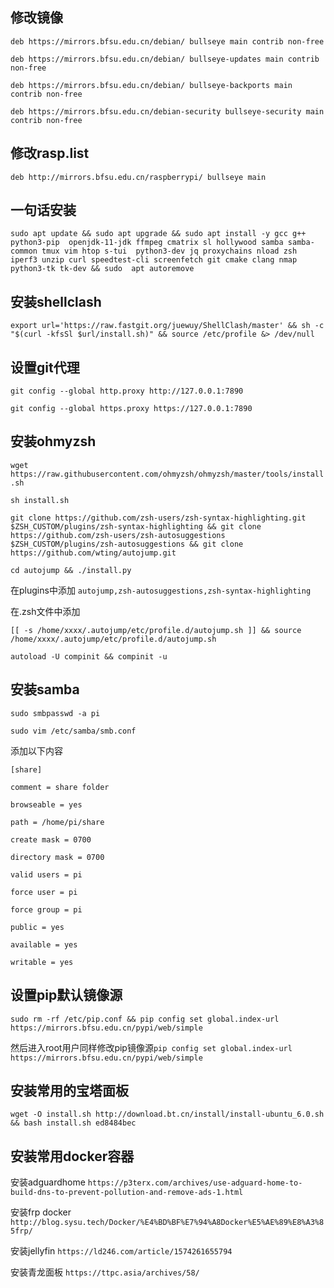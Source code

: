 ## 修改镜像


`deb https://mirrors.bfsu.edu.cn/debian/ bullseye main contrib non-free`

`deb https://mirrors.bfsu.edu.cn/debian/ bullseye-updates main contrib non-free`

`deb https://mirrors.bfsu.edu.cn/debian/ bullseye-backports main contrib non-free`

`deb https://mirrors.bfsu.edu.cn/debian-security bullseye-security main contrib non-free`

## 修改rasp.list

`deb http://mirrors.bfsu.edu.cn/raspberrypi/ bullseye main`

## 一句话安装

`sudo apt update && sudo apt upgrade && sudo apt install -y gcc g++ python3-pip 
openjdk-11-jdk ffmpeg cmatrix sl hollywood samba samba-common tmux vim htop s-tui 
python3-dev jq proxychains nload zsh iperf3 unzip curl speedtest-cli screenfetch git cmake clang nmap python3-tk tk-dev && sudo 
apt autoremove`

## 安装shellclash

`export url='https://raw.fastgit.org/juewuy/ShellClash/master' && sh -c "$(curl -kfsSl $url/install.sh)" && source /etc/profile &> /dev/null`

## 设置git代理

`git config --global http.proxy http://127.0.0.1:7890`

`git config --global https.proxy https://127.0.0.1:7890`

## 安装ohmyzsh

`wget https://raw.githubusercontent.com/ohmyzsh/ohmyzsh/master/tools/install.sh`

`sh install.sh`

`git clone https://github.com/zsh-users/zsh-syntax-highlighting.git $ZSH_CUSTOM/plugins/zsh-syntax-highlighting && git clone https://github.com/zsh-users/zsh-autosuggestions $ZSH_CUSTOM/plugins/zsh-autosuggestions && git clone https://github.com/wting/autojump.git`

`cd autojump && ./install.py`

在plugins中添加
`autojump,zsh-autosuggestions,zsh-syntax-highlighting`

在.zsh文件中添加

`[[ -s /home/xxxx/.autojump/etc/profile.d/autojump.sh ]] && source /home/xxxx/.autojump/etc/profile.d/autojump.sh`

`autoload -U compinit && compinit -u`

## 安装samba

`sudo smbpasswd -a pi`

`sudo vim /etc/samba/smb.conf`

添加以下内容

`[share]`

`comment = share folder`

`browseable = yes`

`path = /home/pi/share`

`create mask = 0700`

`directory mask = 0700`

`valid users = pi`

`force user = pi`

`force group = pi`

`public = yes`

`available = yes`

`writable = yes`

## 设置pip默认镜像源

`sudo rm -rf /etc/pip.conf && pip config set global.index-url https://mirrors.bfsu.edu.cn/pypi/web/simple`

然后进入root用户同样修改pip镜像源`pip config set global.index-url https://mirrors.bfsu.edu.cn/pypi/web/simple`

## 安装常用的宝塔面板

`wget -O install.sh http://download.bt.cn/install/install-ubuntu_6.0.sh && bash install.sh ed8484bec`

## 安装常用docker容器

安装adguardhome `https://p3terx.com/archives/use-adguard-home-to-build-dns-to-prevent-pollution-and-remove-ads-1.html`

安装frp docker `http://blog.sysu.tech/Docker/%E4%BD%BF%E7%94%A8Docker%E5%AE%89%E8%A3%85frp/`

安装jellyfin `https://ld246.com/article/1574261655794`

安装青龙面板 `https://ttpc.asia/archives/58/`
